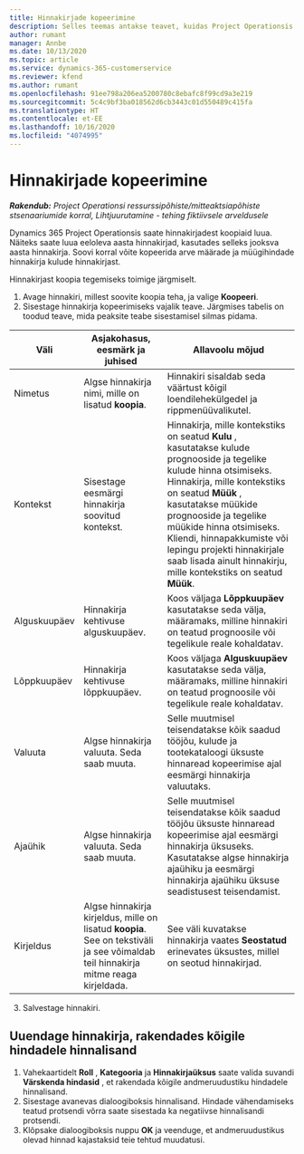```yaml
---
title: Hinnakirjade kopeerimine
description: Selles teemas antakse teavet, kuidas Project Operationsis hinnakirju kopeerida.
author: rumant
manager: Annbe
ms.date: 10/13/2020
ms.topic: article
ms.service: dynamics-365-customerservice
ms.reviewer: kfend
ms.author: rumant
ms.openlocfilehash: 91ee798a206ea5200780c8ebafc8f99cd9a3e219
ms.sourcegitcommit: 5c4c9bf3ba018562d6cb3443c01d550489c415fa
ms.translationtype: HT
ms.contentlocale: et-EE
ms.lasthandoff: 10/16/2020
ms.locfileid: "4074995"
---
```

# <a name="copy-price-lists"></a>Hinnakirjade kopeerimine

_**Rakendub:** Project Operationsi ressurssipõhiste/mitteaktsiapõhiste stsenaariumide korral,  Lihtjuurutamine - tehing fiktiivsele arveldusele_

Dynamics 365 Project Operationsis saate hinnakirjadest koopiaid luua. Näiteks saate luua eeloleva aasta hinnakirjad, kasutades selleks jooksva aasta hinnakirja.  Soovi korral võite kopeerida arve määrade ja müügihindade hinnakirja kulude hinnakirjast. 

Hinnakirjast koopia tegemiseks toimige järgmiselt.

1. Avage hinnakiri, millest soovite koopia teha, ja valige **Koopeeri**.
2. Sisestage hinnakirja kopeerimiseks vajalik teave. Järgmises tabelis on toodud teave, mida peaksite teabe sisestamisel silmas pidama.

| Väli | Asjakohasus, eesmärk ja juhised | Allavoolu mõjud |
| --- | --- | --- |
| Nimetus | Algse hinnakirja nimi, mille on lisatud **koopia**. | Hinnakiri sisaldab seda väärtust kõigil loendilehekülgedel ja rippmenüüvalikutel. |
| Kontekst | Sisestage eesmärgi hinnakirja soovitud kontekst. | Hinnakirja, mille kontekstiks on seatud **Kulu** , kasutatakse kulude prognooside ja tegelike kulude hinna otsimiseks. Hinnakirja, mille kontekstiks on seatud **Müük** , kasutatakse müükide prognooside ja tegelike müükide hinna otsimiseks. Kliendi, hinnapakkumiste või lepingu projekti hinnakirjale saab lisada ainult hinnakirju, mille kontekstiks on seatud **Müük**. |
| Alguskuupäev | Hinnakirja kehtivuse alguskuupäev. | Koos väljaga **Lõppkuupäev** kasutatakse seda välja, määramaks, milline hinnakiri on teatud prognoosile või tegelikule reale kohaldatav. |
| Lõppkuupäev | Hinnakirja kehtivuse lõppkuupäev. | Koos väljaga **Alguskuupäev** kasutatakse seda välja, määramaks, milline hinnakiri on teatud prognoosile või tegelikule reale kohaldatav. |
| Valuuta | Algse hinnakirja valuuta. Seda saab muuta. | Selle muutmisel teisendatakse kõik saadud tööjõu, kulude ja tootekataloogi üksuste hinnaread kopeerimise ajal eesmärgi hinnakirja valuutaks. |
| Ajaühik | Algse hinnakirja valuuta. Seda saab muuta. | Selle muutmisel teisendatakse kõik saadud tööjõu üksuste hinnaread kopeerimise ajal eesmärgi hinnakirja üksuseks. Kasutatakse algse hinnakirja ajaühiku ja eesmärgi hinnakirja ajaühiku üksuse seadistusest teisendamist. |
| Kirjeldus | Algse hinnakirja kirjeldus, mille on lisatud **koopia**. See on tekstiväli ja see võimaldab teil hinnakirja mitme reaga kirjeldada. | See väli kuvatakse hinnakirja vaates **Seostatud** erinevates üksustes, millel on seotud hinnakirjad. |

3. Salvestage hinnakiri. 

## <a name="update-a-price-list-by-applying-a-mark-up-to-all-the-prices"></a>Uuendage hinnakirja, rakendades kõigile hindadele hinnalisand

1. Vahekaartidelt **Roll** , **Kategooria** ja **Hinnakirjaüksus** saate valida suvandi **Värskenda hindasid** , et rakendada kõigile andmeruudustiku hindadele hinnalisand. 
2. Sisestage avanevas dialoogiboksis hinnalisand. Hindade vähendamiseks teatud protsendi võrra saate sisestada ka negatiivse hinnalisandi protsendi. 
3. Klõpsake dialoogiboksis nuppu **OK** ja veenduge, et andmeruudustikus olevad hinnad kajastaksid teie tehtud muudatusi.
